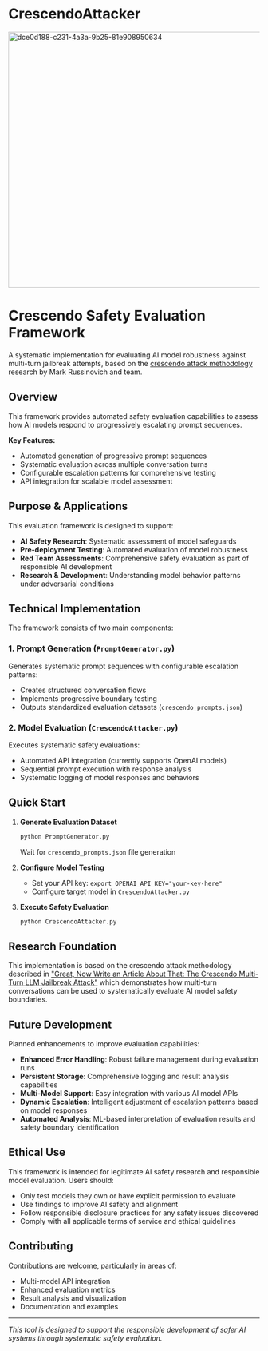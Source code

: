 # CrescendoAttacker
<img width="512" height="512" alt="dce0d188-c231-4a3a-9b25-81e908950634" class="centered-image" src="https://github.com/user-attachments/assets/be30e128-1d6f-4ad8-beaf-459dc3282435" />

# Crescendo Safety Evaluation Framework

A systematic implementation for evaluating AI model robustness against multi-turn jailbreak attempts, based on the [crescendo attack methodology](https://arxiv.org/abs/2404.01833) research by Mark Russinovich and team.

## Overview

This framework provides automated safety evaluation capabilities to assess how AI models respond to progressively escalating prompt sequences. 

**Key Features:**
- Automated generation of progressive prompt sequences
- Systematic evaluation across multiple conversation turns
- Configurable escalation patterns for comprehensive testing
- API integration for scalable model assessment

## Purpose & Applications

This evaluation framework is designed to support:
- **AI Safety Research**: Systematic assessment of model safeguards
- **Pre-deployment Testing**: Automated evaluation of model robustness 
- **Red Team Assessments**: Comprehensive safety evaluation as part of responsible AI development
- **Research & Development**: Understanding model behavior patterns under adversarial conditions

## Technical Implementation

The framework consists of two main components:

### 1. Prompt Generation (`PromptGenerator.py`)
Generates systematic prompt sequences with configurable escalation patterns:
- Creates structured conversation flows
- Implements progressive boundary testing
- Outputs standardized evaluation datasets (`crescendo_prompts.json`)

### 2. Model Evaluation (`CrescendoAttacker.py`)  
Executes systematic safety evaluations:
- Automated API integration (currently supports OpenAI models)
- Sequential prompt execution with response analysis
- Systematic logging of model responses and behaviors

## Quick Start

1. **Generate Evaluation Dataset**
   ```bash
   python PromptGenerator.py
   ```
   Wait for `crescendo_prompts.json` file generation

2. **Configure Model Testing**
   - Set your API key: `export OPENAI_API_KEY="your-key-here"`
   - Configure target model in `CrescendoAttacker.py`

3. **Execute Safety Evaluation**
   ```bash
   python CrescendoAttacker.py
   ```

## Research Foundation

This implementation is based on the crescendo attack methodology described in ["Great, Now Write an Article About That: The Crescendo Multi-Turn LLM Jailbreak Attack"](https://crescendo-the-multiturn-jailbreak.github.io/) which demonstrates how multi-turn conversations can be used to systematically evaluate AI model safety boundaries.

## Future Development

Planned enhancements to improve evaluation capabilities:
- **Enhanced Error Handling**: Robust failure management during evaluation runs  
- **Persistent Storage**: Comprehensive logging and result analysis capabilities
- **Multi-Model Support**: Easy integration with various AI model APIs
- **Dynamic Escalation**: Intelligent adjustment of escalation patterns based on model responses
- **Automated Analysis**: ML-based interpretation of evaluation results and safety boundary identification

## Ethical Use

This framework is intended for legitimate AI safety research and responsible model evaluation. Users should:
- Only test models they own or have explicit permission to evaluate
- Use findings to improve AI safety and alignment
- Follow responsible disclosure practices for any safety issues discovered
- Comply with all applicable terms of service and ethical guidelines

## Contributing

Contributions are welcome, particularly in areas of:
- Multi-model API integration
- Enhanced evaluation metrics
- Result analysis and visualization
- Documentation and examples

---

*This tool is designed to support the responsible development of safer AI systems through systematic safety evaluation.*
